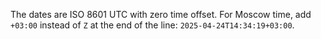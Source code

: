 The dates are ISO 8601 UTC with zero time offset. For Moscow time, add `+03:00` instead of `Z` at the end of the line: `2025-04-24T14:34:19+03:00`.